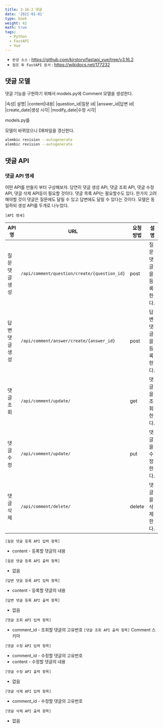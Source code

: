 ```yaml
---
title: 3-16-2 댓글
date: '2021-01-01'
type: book
weight: 42
math: true
tags:
  - Python
  - FastAPI
  - Vue
---
```


- `완성 소스` : https://github.com/kjrstory/fastapi_vue/tree/v3.16.2
- `점프 투 FastAPI 문서` : https://wikidocs.net/177232



## 댓글 모델
댓글 기능을 구현하기 위해서 models.py에 Comment 모델을 생성한다.


|속성|	설명|
|content|내용|
|question_id|질문 id|
|answer_id|답변 id|
|create_date|생성 시각|
|modify_date|수정 시각|

models.py를 


모델이 바뀌었으니 DB파일을 갱신한다.
```bash
alembic revision --autogenerate
alembic revision --autogenerate
```


## 댓글 API

### 댓글 API 명세
어떤 API를 만들지 부터 구상해보자. 당연히 댓글 생성 API, 댓글 조회 API, 댓글 수정 API, 댓글 삭제 API등이 필요할 것이다. 댓글 목록 API는 필요할수도 있다.
한가지 고려해야할 것이 댓글은 질문에도 달릴 수 있고 답변에도 달릴 수 있다는 것이다. 
모델은 동일하되 생성 API를 두개로 나누었다.

`[API 명세]`

| API명 | URL | 요청 방법 | 설명 |
|---|---|---|---|
| 질문 댓글 생성 | `/api/comment/question/create/{question_id}` | post | 질문 댓글을 등록한다. |
| 답변 댓글 생성 | `/api/comment/answer/create/{answer_id}` | post | 답변 댓글을 등록한다. |
| 댓글 조회 | `/api/comment/update/` | get | 댓글을 조회한다. |
| 댓글 수정 | `/api/comment/update/` | put | 댓글을 수정한다. |
| 댓글 삭제 | `/api/comment/delete/` | delete | 댓글을 삭제한다. |


`[질문 댓글 등록 API 입력 항목]`
- content - 등록할 댓글의 내용

`[질문 댓글 등록 API 출력 항목]`
- 없음

`[답변 댓글 등록 API 입력 항목]`
- content - 등록할 댓글의 내용

`[답변 댓글 등록 API 출력 항목]`
- 없음

`[댓글 조회 API 입력 항목]`
- comment_id - 조회할 댓글의 고유번호
`[댓글 조회 API 출력 항목]`
Comment 스키마

`[댓글 수정 API 입력 항목]`
- comment_id - 수정할 댓글의 고유번호
- content - 수정할 댓글의 내용

`[댓글 수정 API 출력 항목]`
- 없음

`[댓글 삭제 API 입력 항목]`
- comment_id - 수정할 댓글의 고유번호

`[댓글 삭제 API 출력 항목]`
- 없음

